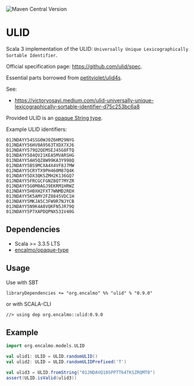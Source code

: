 ![Maven Central Version](https://img.shields.io/maven-central/v/org.encalmo/ulid_3?style=for-the-badge)

# ULID

Scala 3 implementation of the ULID: `Universally Unique Lexicographically Sortable Identifier`.

Official specification page: https://github.com/ulid/spec.

Essential parts borrowed from [petitviolet/ulid4s](https://github.com/petitviolet/ulid4s).

See: 
- https://victoryosayi.medium.com/ulid-universally-unique-lexicographically-sortable-identifier-d75c253bc6a8

Provided ULID is an [opaque String type](https://docs.scala-lang.org/scala3/book/types-opaque-types.html).

Example ULID identifiers:

```
01JNDAYY54SSG0WJ0Z6HM29NYG
01JNDAYY56HV0A9563TXDX7XJ6
01JNDAYY579Q2QEMSEJ45G8FTQ
01JNDAYY584QV21KEA5MVARSHG
01JNDAYY5AH5QZ8W99KA3Y998Q
01JNDAYY5BS9MCXA4X4VF8J7MW
01JNDAYY5CRYTX9PH460M87Q4K
01JNDAYY5DX3QKSZMH2K136GQ7
01JNDAYY5FRCGCFGNZ8QT7MYZR
01JNDAYY5G0M0AGJ9EKRM1HRWZ
01JNDAYY5H0XH2FXT7WNMD2REH
01JNDAYY5K5AMY2FZ8845VDC1H
01JNDAYY5MKJA5C3FW9R7NJYCB
01JNDAYY5N9K4A8VQKFN5JR79Q
01JNDAYY5P7XAPDQPNX531V40G
```

## Dependencies

- Scala >= 3.3.5 LTS
- [encalmo/opaque-type](https://github.com/encalmo/opaque-type)


## Usage

Use with SBT

    libraryDependencies += "org.encalmo" %% "ulid" % "0.9.0"

or with SCALA-CLI

    //> using dep org.encalmo::ulid:0.9.0

## Example

```scala
import org.encalmo.models.ULID

val ulid1: ULID = ULID.randomULID()
val ulid2: ULID = ULID.randomULIDPrefixed('T')

val ulid3 = ULID.fromString("01JNDAVQ10SPPTT64TKSZRQMT0")
assert(ULID.isValid(ulid3))
```
